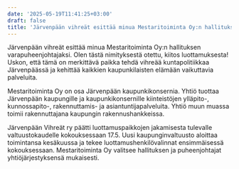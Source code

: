 ```yaml
---
date: '2025-05-19T11:41:25+03:00'
draft: false
title: 'Järvenpään vihreät esittää minua Mestaritoiminta Oy:n hallituksen varapuheenjohtajaksi'
---
```

Järvenpään vihreät esittää minua Mestaritoiminta Oy:n hallituksen varapuheenjohtajaksi. Olen tästä nimityksestä otettu, kiitos luottamuksesta! Uskon, että tämä on merkittävä paikka tehdä vihreää kuntapolitiikkaa Järvenpäässä ja kehittää kaikkien kaupunkilaisten elämään vaikuttavia palveluita.

Mestaritoiminta Oy on osa Järvenpään kaupunkikonsernia. Yhtiö tuottaa Järvenpään kaupungille ja kaupunkikonsernille kiinteistöjen ylläpito-, kunnossapito-, rakennuttamis- ja asiantuntijapalveluita. Yhtiö muun muassa toimii rakennuttajana kaupungin rakennushankkeissa.

Järvenpään Vihreät ry päätti luottamuspaikkojen jakamisesta tulevalle valtuustokaudelle kokouksessaan 17.5. Uusi kaupunginvaltuusto aloittaa toimintansa kesäkuussa ja tekee luottamushenkilövalinnat ensimmäisessä kokouksessaan. Mestaritoiminta Oy valitsee hallituksen ja puheenjohtajat yhtiöjärjestyksensä mukaisesti.